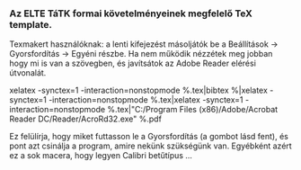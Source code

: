 ### Az ELTE TáTK formai követelményeinek megfelelő TeX template.

Texmakert használóknak: a lenti kifejezést másoljátók be a Beállítások -> Gyorsfordítás -> Egyéni részbe. Ha nem működik nézzétek meg jobban hogy mi is van a szövegben, és javítsátok az Adobe Reader elérési útvonalát.

xelatex -synctex=1 -interaction=nonstopmode %.tex|bibtex %|xelatex -synctex=1 -interaction=nonstopmode %.tex|xelatex -synctex=1 -interaction=nonstopmode %.tex|"C:/Program Files (x86)/Adobe/Acrobat Reader DC/Reader/AcroRd32.exe" %.pdf

Ez felülírja, hogy miket futtasson le a Gyorsfordítás (a gombot lásd fent), és pont azt csinálja a program, amire nekünk szükségünk van. Egyébként azért ez a sok macera, hogy legyen Calibri betűtípus ...
